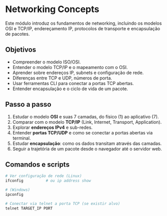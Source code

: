 # Networking Concepts

Este módulo introduz os fundamentos de networking, incluindo os modelos OSI e TCP/IP, endereçamento IP, protocolos de transporte e encapsulação de pacotes. 

## Objetivos
- Compreender o modelo ISO/OSI.
- Entender o modelo TCP/IP e o mapeamento com o OSI.
- Aprender sobre endereços IP, subnets e configuração de rede.
- Diferenças entre TCP e UDP, números de porta.
- Usar ferramentas CLI para conectar a portas TCP abertas.
- Entender encapsulação e o ciclo de vida de um pacote.

## Passo a passo
1. Estudar o modelo **OSI** e suas 7 camadas, do físico (1) ao aplicativo (7).
2. Comparar com o modelo **TCP/IP** (Link, Internet, Transport, Application).
3. Explorar **endereços IPv4** e sub-redes.
4. Entender **portas TCP/UDP** e como se conectar a portas abertas via terminal.
5. Estudar **encapsulação**: como os dados transitam através das camadas.
6. Seguir a trajetória de um pacote desde o navegador até o servidor web.

## Comandos e scripts

```bash
# Ver configuração de rede (Linux)
ifconfig          # ou ip address show

# (Windows)
ipconfig

# Conectar via telnet a porta TCP (se existir alvo)
telnet TARGET_IP PORT
```
